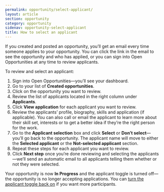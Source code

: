 ```yaml
---
permalink: opportunity/select-applicant/
layout: article
section: opportunity
category: opportunity
sidenav: opportunity-select-applicant
title: How to select an applicant
---
```


If you created and posted an opportunity, you’ll get an email every time someone applies to your opportunity. You can click the link in the email to see the opportunity and who has applied, or you can sign into Open Opportunities at any time to review applicants.

To review and select an applicant:

1. Sign into Open Opportunities—you’ll see your dashboard.
2. Go to your list of **Created opportunities**.
3. Click on the opportunity you want to review.
4. Review the list of applicants located in the right column under **Applicants**.
5. Click **View application** for each applicant you want to review.
6. Review the applicants’ profile, biography, skills and application (if applicable). You can also call or email the applicant to learn more about their skill set, interests or to get a better idea if they’re the right person for the work.
7. Go to the **Applicant selection** box and click **Select** or **Don’t select**—you’ll go back to the opportunity. The applicant name will move to either the **Selected applicant** or the **Not-selected applicant** section.
8. Repeat these steps for each applicant you want to review.
9. Click **Next step** once you’re done reviewing and selecting the applicants—we’ll send an automatic email to all applicants telling them whether or not they were selected.

Your opportunity is now **In Progress** and the applicant toggle is turned off—the opportunity is no longer accepting applications. You can [turn the applicant toggle back on](../accept-applications) if you want more participants.
